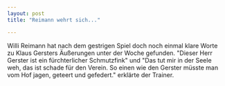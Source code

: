 ```yaml
---
layout: post
title: "Reimann wehrt sich..."

---
```


Willi Reimann hat nach dem gestrigen Spiel doch noch einmal klare Worte zu Klaus Gersters Äußerungen unter der Woche gefunden. "Dieser Herr Gerster ist ein fürchterlicher Schmutzfink" und "Das tut mir in der Seele weh, das ist schade für den Verein. So einen wie den Gerster müsste man vom Hof jagen, geteert und gefedert." erklärte der Trainer. 


